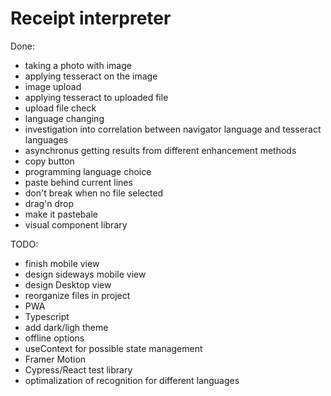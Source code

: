 # Receipt interpreter

Done:

- taking a photo with image
- applying tesseract on the image
- image upload
- applying tesseract to uploaded file
- upload file check
- language changing
- investigation into correlation between navigator language and tesseract languages
- asynchronus getting results from different enhancement methods
- copy button
- programming language choice
- paste behind current lines
- don't break when no file selected
- drag'n drop
- make it pastebale
- visual component library

TODO:

- finish mobile view
- design sideways mobile view
- design Desktop view
- reorganize files in project
- PWA
- Typescript
- add dark/ligh theme
- offline options
- useContext for possible state management
- Framer Motion
- Cypress/React test library
- optimalization of recognition for different languages
